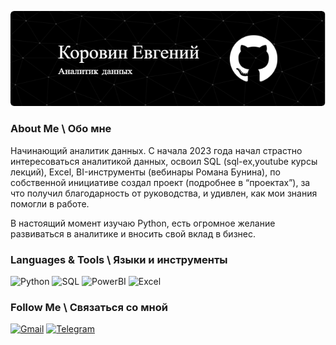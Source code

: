![Header](https://github.com/koreugene95/koreugene95/blob/main/github-header-image.png)

### About Me \ Обо мне
Начинающий аналитик данных. С начала 2023 года начал страстно интересоваться аналитикой данных, освоил SQL (sql-ex,youtube курсы лекций), Excel, BI-инструменты (вебинары Романа Бунина), по собственной инициативе создал проект (подробнее в “проектах”), за что получил благодарность от руководства, и удивлен, как мои знания помогли в работе.

В настоящий момент изучаю Python, есть огромное желание развиваться в аналитике и вносить свой вклад в бизнес.



### Languages & Tools \ Языки и инструменты
![Python](https://img.shields.io/badge/-Python-090909?style=for-the-badge&logo=Python&LogoColor=F8C52C)
![SQL](https://img.shields.io/badge/-SQL-090909?style=for-the-badge&logo=SQL&LogoColor=F8C52C)
![PowerBI](https://img.shields.io/badge/-PowerBI-090909?style=for-the-badge&logo=PowerBI&LogoColor=F8C52C)
![Excel](https://img.shields.io/badge/-Excel-090909?style=for-the-badge&logo=Excel&LogoColor=F8C52C)

### Follow Me \ Связаться со мной
[![Gmail](https://img.shields.io/badge/-mail-69b5cc?style=for-the-badge&logo=Gmail)](mailto:koreugene95@ya.ru)
[![Telegram](https://img.shields.io/badge/-Telegram-69b5cc?style=for-the-badge&logo=Telegram)](https://t.me/koreugene)
